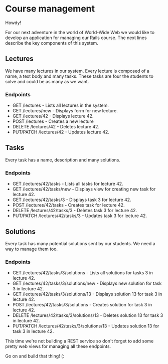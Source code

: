 # Course management

Howdy!

For our next adventure in the world of World-Wide Web we would like to develop an application for managing our Rails course. The next lines describe the key components of this system.

## Lectures
We have many lectures in our system. Every lecture is composed of a name, a text body and many tasks. These tasks are four the students to solve and could be as many as we want.

### Endpoints
* GET /lectures - Lists all lectures in the system.
* GET /lectures/new - Displays form for new lecture.
* GET /lectures/42 - Displays lecture 42.
* POST /lectures - Creates a new lecture
* DELETE /lectures/42 - Deletes lecture 42.
* PUT/PATCH /lectures/42 - Updates lecture 42.

## Tasks
Every task has a name, description and many solutions.

### Endpoints
* GET /lectures/42/tasks - Lists all tasks for lecture 42.
* GET /lectures/42/tasks/new - Displays view for creating new task for lecture 42.
* GET /lectures/42/tasks/3 - Displays task 3 for lecture 42.
* POST /lectures/42/tasks - Creates task for lecture 42.
* DELETE /lectures/42/tasks/3 - Deletes task 3 for lecture 42.
* PUT/PATCH /lectures/42/tasks/3 - Updates task 3 for lecture 42.

## Solutions
Every task has many potential solutions sent by our students. We need a way to manage them too.

### Endpoints
* GET /lectures/42/tasks/3/solutions - Lists all solutions for tasks 3 in lecture 42.
* GET /lectures/42/tasks/3/solutions/new - Displays new solution for task 3 in lecture 42.
* GET /lectures/42/tasks/3/solutions/13 - Displays solution 13 for task 3 in lecture 42.
* POST /lectures/42/tasks/3/solutions - Creates solution for task 3 in lecture 42.
* DELETE /lectures/42/tasks/3/solutions/13 - Deletes solution 13 for task 3 in lecture 42.
* PUT/PATCH /lectures/42/tasks/3/solutions/13 - Updates solution 13 for task 3 in lecture 42.

This time we're not building a REST service so don't forget to add some pretty web views for managing all these endpoints.

Go on and build that thing! (:
